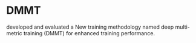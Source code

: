 # DMMT
developed and evaluated a New training methodology named deep multi-metric training (DMMT) for enhanced training performance.
